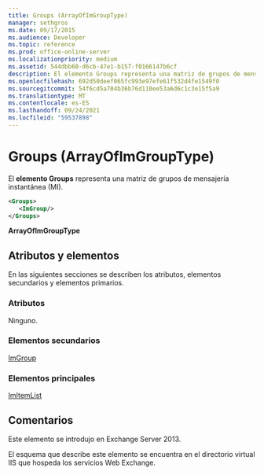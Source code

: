 ```yaml
---
title: Groups (ArrayOfImGroupType)
manager: sethgros
ms.date: 09/17/2015
ms.audience: Developer
ms.topic: reference
ms.prod: office-online-server
ms.localizationpriority: medium
ms.assetid: 544dbb60-d6cb-47e1-b157-f0166147b6cf
description: El elemento Groups representa una matriz de grupos de mensajería instantánea (MI).
ms.openlocfilehash: 692d50deef065fc993e97efe61f532d4fe1549f0
ms.sourcegitcommit: 54f6cd5a704b36b76d110ee53a6d6c1c3e15f5a9
ms.translationtype: MT
ms.contentlocale: es-ES
ms.lasthandoff: 09/24/2021
ms.locfileid: "59537898"
---
```

# <a name="groups-arrayofimgrouptype"></a>Groups (ArrayOfImGroupType)

El **elemento Groups** representa una matriz de grupos de mensajería instantánea (MI). 
  
```XML
<Groups>
   <ImGroup/>
</Groups>
```

**ArrayOfImGroupType**

## <a name="attributes-and-elements"></a>Atributos y elementos

En las siguientes secciones se describen los atributos, elementos secundarios y elementos primarios.
  
### <a name="attributes"></a>Atributos

Ninguno.
  
### <a name="child-elements"></a>Elementos secundarios

[ImGroup](imgroup.md)
  
### <a name="parent-elements"></a>Elementos principales

[ImItemList](imitemlist.md)
  
## <a name="remarks"></a>Comentarios

Este elemento se introdujo en Exchange Server 2013.
  
El esquema que describe este elemento se encuentra en el directorio virtual IIS que hospeda los servicios Web Exchange.
  

